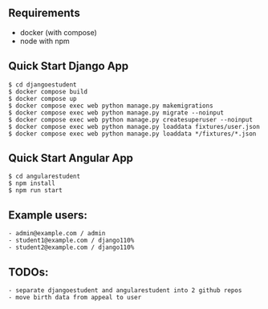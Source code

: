 ## Requirements

- docker (with compose)
- node with npm

## Quick Start Django App

```console
$ cd djangoestudent
$ docker compose build
$ docker compose up
$ docker compose exec web python manage.py makemigrations
$ docker compose exec web python manage.py migrate --noinput
$ docker compose exec web python manage.py createsuperuser --noinput
$ docker compose exec web python manage.py loaddata fixtures/user.json
$ docker compose exec web python manage.py loaddata */fixtures/*.json
```

## Quick Start Angular App

```console
$ cd angularestudent
$ npm install
$ npm run start
```

## Example users:

    - admin@example.com / admin
    - student1@example.com / django110%
    - student2@example.com / django110%

## TODOs:

    - separate djangoestudent and angularestudent into 2 github repos
    - move birth data from appeal to user
